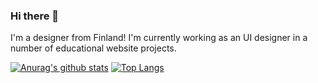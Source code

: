 ### Hi there 👋

I'm a designer from Finland! I'm currently working as an UI designer in a number of educational website projects.

[![Anurag's github stats](https://github-readme-stats.vercel.app/api?username=stbaz&theme=nightowl&show_icons=true)](https://github.com/anuraghazra/github-readme-stats)
[![Top Langs](https://github-readme-stats.vercel.app/api/top-langs/?username=stbaz&layout=compact&theme=nightowl&show_icons=true)](https://github.com/anuraghazra/github-readme-stats)

<!--
**stbaz/stbaz** is a ✨ _special_ ✨ repository because its `README.md` (this file) appears on your GitHub profile.

Here are some ideas to get you started:

- 🔭 I’m currently working on ...
- 🌱 I’m currently learning ...
- 👯 I’m looking to collaborate on ...
- 🤔 I’m looking for help with ...
- 💬 Ask me about ...
- 📫 How to reach me: ...
- 😄 Pronouns: ...
- ⚡ Fun fact: ...
-->
